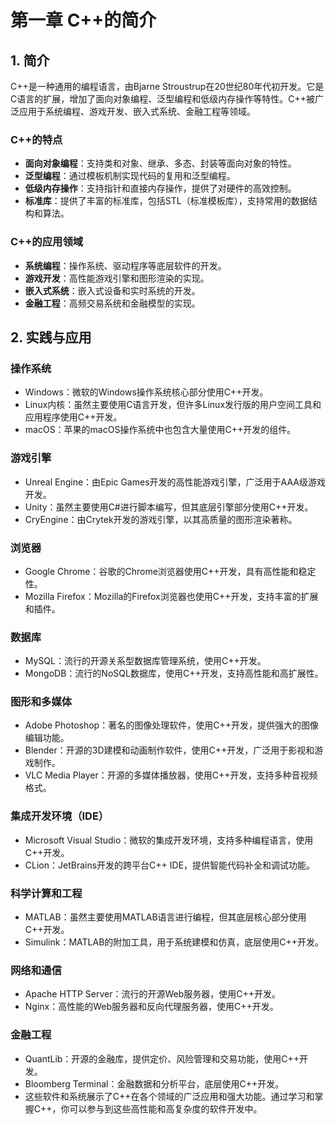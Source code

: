 ﻿# 第一章 C++的简介

## 1. 简介

C++是一种通用的编程语言，由Bjarne Stroustrup在20世纪80年代初开发。它是C语言的扩展，增加了面向对象编程、泛型编程和低级内存操作等特性。C++被广泛应用于系统编程、游戏开发、嵌入式系统、金融工程等领域。

### C++的特点
- **面向对象编程**：支持类和对象、继承、多态、封装等面向对象的特性。
- **泛型编程**：通过模板机制实现代码的复用和泛型编程。
- **低级内存操作**：支持指针和直接内存操作，提供了对硬件的高效控制。
- **标准库**：提供了丰富的标准库，包括STL（标准模板库），支持常用的数据结构和算法。

### C++的应用领域
- **系统编程**：操作系统、驱动程序等底层软件的开发。
- **游戏开发**：高性能游戏引擎和图形渲染的实现。
- **嵌入式系统**：嵌入式设备和实时系统的开发。
- **金融工程**：高频交易系统和金融模型的实现。

## 2. 实践与应用
### 操作系统
+ Windows：微软的Windows操作系统核心部分使用C++开发。
+ Linux内核：虽然主要使用C语言开发，但许多Linux发行版的用户空间工具和应用程序使用C++开发。
+ macOS：苹果的macOS操作系统中也包含大量使用C++开发的组件。

### 游戏引擎
+ Unreal Engine：由Epic Games开发的高性能游戏引擎，广泛用于AAA级游戏开发。
+ Unity：虽然主要使用C#进行脚本编写，但其底层引擎部分使用C++开发。
+ CryEngine：由Crytek开发的游戏引擎，以其高质量的图形渲染著称。

### 浏览器
+ Google Chrome：谷歌的Chrome浏览器使用C++开发，具有高性能和稳定性。
+ Mozilla Firefox：Mozilla的Firefox浏览器也使用C++开发，支持丰富的扩展和插件。

### 数据库
+ MySQL：流行的开源关系型数据库管理系统，使用C++开发。
+ MongoDB：流行的NoSQL数据库，使用C++开发，支持高性能和高扩展性。

### 图形和多媒体
+ Adobe Photoshop：著名的图像处理软件，使用C++开发，提供强大的图像编辑功能。
+ Blender：开源的3D建模和动画制作软件，使用C++开发，广泛用于影视和游戏制作。
+ VLC Media Player：开源的多媒体播放器，使用C++开发，支持多种音视频格式。

### 集成开发环境（IDE）
+ Microsoft Visual Studio：微软的集成开发环境，支持多种编程语言，使用C++开发。
+ CLion：JetBrains开发的跨平台C++ IDE，提供智能代码补全和调试功能。

### 科学计算和工程
+ MATLAB：虽然主要使用MATLAB语言进行编程，但其底层核心部分使用C++开发。
+ Simulink：MATLAB的附加工具，用于系统建模和仿真，底层使用C++开发。

### 网络和通信
+ Apache HTTP Server：流行的开源Web服务器，使用C++开发。
+ Nginx：高性能的Web服务器和反向代理服务器，使用C++开发。

### 金融工程
+ QuantLib：开源的金融库，提供定价、风险管理和交易功能，使用C++开发。
+ Bloomberg Terminal：金融数据和分析平台，底层使用C++开发。
+ 这些软件和系统展示了C++在各个领域的广泛应用和强大功能。通过学习和掌握C++，你可以参与到这些高性能和高复杂度的软件开发中。